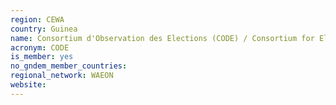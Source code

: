 ```yaml
---
region: CEWA
country: Guinea
name: Consortium d'Observation des Elections (CODE) / Consortium for Election Observation
acronym: CODE
is_member: yes
no_gndem_member_countries: 
regional_network: WAEON
website: 
---
```


